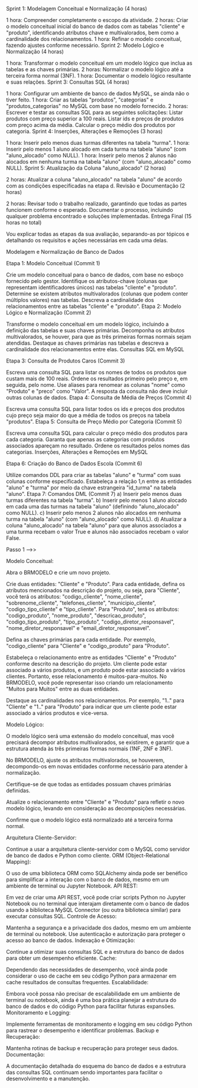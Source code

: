 Sprint 1: Modelagem Conceitual e Normalização (4 horas)

1 hora: Compreender completamente o escopo da atividade.
2 horas: Criar o modelo conceitual inicial do banco de dados com as tabelas "cliente" e "produto", identificando atributos chave e multivalorados, bem como a cardinalidade dos relacionamentos.
1 hora: Refinar o modelo conceitual, fazendo ajustes conforme necessário.
Sprint 2: Modelo Lógico e Normalização (4 horas)

1 hora: Transformar o modelo conceitual em um modelo lógico que inclua as tabelas e as chaves primárias.
2 horas: Normalizar o modelo lógico até a terceira forma normal (3NF).
1 hora: Documentar o modelo lógico resultante e suas relações.
Sprint 3: Consultas SQL (4 horas)

1 hora: Configurar um ambiente de banco de dados MySQL, se ainda não o tiver feito.
1 hora: Criar as tabelas "produtos", "categorias" e "produtos_categorias" no MySQL com base no modelo fornecido.
2 horas: Escrever e testar as consultas SQL para as seguintes solicitações:
Listar produtos com preço superior a 100 reais.
Listar ids e preços de produtos com preço acima da média.
Calcular o preço médio dos produtos por categoria.
Sprint 4: Inserções, Alterações e Remoções (3 horas)

1 hora: Inserir pelo menos duas turmas diferentes na tabela "turma".
1 hora: Inserir pelo menos 1 aluno alocado em cada turma na tabela "aluno" (com "aluno_alocado" como NULL).
1 hora: Inserir pelo menos 2 alunos não alocados em nenhuma turma na tabela "aluno" (com "aluno_alocado" como NULL).
Sprint 5: Atualização da Coluna "aluno_alocado" (2 horas)

2 horas: Atualizar a coluna "aluno_alocado" na tabela "aluno" de acordo com as condições especificadas na etapa d.
Revisão e Documentação (2 horas)

2 horas: Revisar todo o trabalho realizado, garantindo que todas as partes funcionem conforme o esperado. Documentar o processo, incluindo qualquer problema encontrado e soluções implementadas.
Entrega Final (15 horas no total)

Vou explicar todas as etapas da sua avaliação, separando-as por tópicos e detalhando os requisitos e ações necessárias em cada uma delas.

Modelagem e Normalização de Banco de Dados

Etapa 1: Modelo Conceitual (Commit 1)

Crie um modelo conceitual para o banco de dados, com base no esboço fornecido pelo gestor.
Identifique os atributos-chave (colunas que representam identificadores únicos) nas tabelas "cliente" e "produto".
Determine se existem atributos multivalorados (colunas que podem conter múltiplos valores) nas tabelas.
Descreva a cardinalidade dos relacionamentos entre as tabelas "cliente" e "produto".
Etapa 2: Modelo Lógico e Normalização (Commit 2)

Transforme o modelo conceitual em um modelo lógico, incluindo a definição das tabelas e suas chaves primárias.
Decomponha os atributos multivalorados, se houver, para que as três primeiras formas normais sejam atendidas.
Destaque as chaves primárias nas tabelas e descreva a cardinalidade dos relacionamentos entre elas.
Consultas SQL em MySQL

Etapa 3: Consulta de Produtos Caros (Commit 3)

Escreva uma consulta SQL para listar os nomes de todos os produtos que custam mais de 100 reais.
Ordene os resultados primeiro pelo preço e, em seguida, pelo nome.
Use aliases para renomear as colunas "nome" como "Produto" e "preco" como "Valor".
A resposta da consulta não deve incluir outras colunas de dados.
Etapa 4: Consulta de Média de Preços (Commit 4)

Escreva uma consulta SQL para listar todos os ids e preços dos produtos cujo preço seja maior do que a média de todos os preços na tabela "produtos".
Etapa 5: Consulta de Preço Médio por Categoria (Commit 5)

Escreva uma consulta SQL para calcular o preço médio dos produtos para cada categoria.
Garanta que apenas as categorias com produtos associados apareçam no resultado.
Ordene os resultados pelos nomes das categorias.
Inserções, Alterações e Remoções em MySQL

Etapa 6: Criação do Banco de Dados Escola (Commit 6)

Utilize comandos DDL para criar as tabelas "aluno" e "turma" com suas colunas conforme especificado.
Estabeleça a relação 1,n entre as entidades "aluno" e "turma" por meio da chave estrangeira "id_turma" na tabela "aluno".
Etapa 7: Comandos DML (Commit 7) a) Inserir pelo menos duas turmas diferentes na tabela "turma". b) Inserir pelo menos 1 aluno alocado em cada uma das turmas na tabela "aluno" (definindo "aluno_alocado" como NULL). c) Inserir pelo menos 2 alunos não alocados em nenhuma turma na tabela "aluno" (com "aluno_alocado" como NULL). d) Atualizar a coluna "aluno_alocado" na tabela "aluno" para que alunos associados a uma turma recebam o valor True e alunos não associados recebam o valor False.

Passo 1 -->>

Modelo Conceitual:

Abra o BRMODELO e crie um novo projeto.

Crie duas entidades: "Cliente" e "Produto". Para cada entidade, defina os atributos mencionados na descrição do projeto, ou seja, para "Cliente", você terá os atributos: "codigo_cliente", "nome_cliente", "sobrenome_cliente", "telefones_cliente", "municipio_cliente", "codigo_tipo_cliente" e "tipo_cliente". Para "Produto", terá os atributos: "codigo_produto", "nome_produto", "descricao_produto", "codigo_tipo_produto", "tipo_produto", "codigo_diretor_responsavel", "nome_diretor_responsavel" e "email_diretor_responsavel".

Defina as chaves primárias para cada entidade. Por exemplo, "codigo_cliente" para "Cliente" e "codigo_produto" para "Produto".

Estabeleça o relacionamento entre as entidades "Cliente" e "Produto" conforme descrito na descrição do projeto. Um cliente pode estar associado a vários produtos, e um produto pode estar associado a vários clientes. Portanto, esse relacionamento é muitos-para-muitos. No BRMODELO, você pode representar isso criando um relacionamento "Muitos para Muitos" entre as duas entidades.

Destaque as cardinalidades nos relacionamentos. Por exemplo, "1.." para "Cliente" e "1.." para "Produto" para indicar que um cliente pode estar associado a vários produtos e vice-versa.

Modelo Lógico:

O modelo lógico será uma extensão do modelo conceitual, mas você precisará decompor atributos multivalorados, se existirem, e garantir que a estrutura atenda às três primeiras formas normais (1NF, 2NF e 3NF).

No BRMODELO, ajuste os atributos multivalorados, se houverem, decompondo-os em novas entidades conforme necessário para atender à normalização.

Certifique-se de que todas as entidades possuam chaves primárias definidas.

Atualize o relacionamento entre "Cliente" e "Produto" para refletir o novo modelo lógico, levando em consideração as decomposições necessárias.

Confirme que o modelo lógico está normalizado até a terceira forma normal.

Arquitetura Cliente-Servidor:

Continue a usar a arquitetura cliente-servidor com o MySQL como servidor de banco de dados e Python como cliente.
ORM (Object-Relational Mapping):

O uso de uma biblioteca ORM como SQLAlchemy ainda pode ser benéfico para simplificar a interação com o banco de dados, mesmo em um ambiente de terminal ou Jupyter Notebook.
API REST:

Em vez de criar uma API REST, você pode criar scripts Python no Jupyter Notebook ou no terminal que interajam diretamente com o banco de dados usando a biblioteca MySQL Connector (ou outra biblioteca similar) para executar consultas SQL.
Controle de Acesso:

Mantenha a segurança e a privacidade dos dados, mesmo em um ambiente de terminal ou notebook. Use autenticação e autorização para proteger o acesso ao banco de dados.
Indexação e Otimização:

Continue a otimizar suas consultas SQL e a estrutura do banco de dados para obter um desempenho eficiente.
Cache:

Dependendo das necessidades de desempenho, você ainda pode considerar o uso de cache em seu código Python para armazenar em cache resultados de consultas frequentes.
Escalabilidade:

Embora você possa não precisar de escalabilidade em um ambiente de terminal ou notebook, ainda é uma boa prática planejar a estrutura do banco de dados e do código Python para facilitar futuras expansões.
Monitoramento e Logging:

Implemente ferramentas de monitoramento e logging em seu código Python para rastrear o desempenho e identificar problemas.
Backup e Recuperação:

Mantenha rotinas de backup e recuperação para proteger seus dados.
Documentação:

A documentação detalhada do esquema do banco de dados e a estrutura das consultas SQL continuam sendo importantes para facilitar o desenvolvimento e a manutenção.